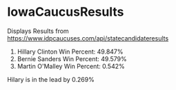# IowaCaucusResults

Displays Results from https://www.idpcaucuses.com/api/statecandidateresults

1. Hillary Clinton Win Percent: 49.847%
2. Bernie Sanders Win Percent: 49.579%
3. Martin O'Malley Win Percent: 0.542%

Hilary is in the lead by 0.269%
